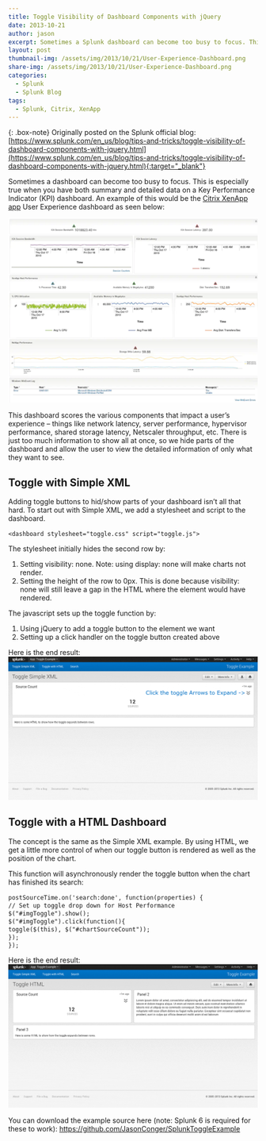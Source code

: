 ```yaml
---
title: Toggle Visibility of Dashboard Components with jQuery
date: 2013-10-21
author: jason
excerpt: Sometimes a Splunk dashboard can become too busy to focus. This is especially true when you have both summary and detailed data on a Key Performance Indicator (KPI) dashboard. This blog will show you how to toggle the visibility of Splunk dashboard components
layout: post
thumbnail-img: /assets/img/2013/10/21/User-Experience-Dashboard.png
share-img: /assets/img/2013/10/21/User-Experience-Dashboard.png
categories:
  - Splunk
  - Splunk Blog
tags:
  - Splunk, Citrix, XenApp
---
```


{: .box-note}
Originally posted on the Splunk official blog: [https://www.splunk.com/en_us/blog/tips-and-tricks/toggle-visibility-of-dashboard-components-with-jquery.html](https://www.splunk.com/en_us/blog/tips-and-tricks/toggle-visibility-of-dashboard-components-with-jquery.html){:target="_blank"}

Sometimes a dashboard can become too busy to focus. This is especially true when you have both summary and detailed data on a Key Performance Indicator (KPI) dashboard. An example of this would be the [Citrix XenApp app](https://apps.splunk.com/app/1752/) User Experience dashboard as seen below:

![XenApp Dashboard](/assets/img/2013/10/21/User-Experience-Dashboard.png)

This dashboard scores the various components that impact a user’s experience – things like network latency, server performance, hypervisor performance, shared storage latency, Netscaler throughput, etc.  There is just too much information to show all at once, so we hide parts of the dashboard and allow the user to view the detailed information of only what they want to see.

## Toggle with Simple XML
Adding toggle buttons to hid/show parts of your dashboard isn’t all that hard. To start out with Simple XML, we add a stylesheet and script to the dashboard.

~~~
<dashboard stylesheet="toggle.css" script="toggle.js">
~~~

The stylesheet initially hides the second row by:
1. Setting visibility: none.  Note: using display: none will make charts not render.
2. Setting the height of the row to 0px.  This is done because visibility: none will still leave a gap in the HTML where the element would have rendered.

The javascript sets up the toggle function by:
1. Using jQuery to add a toggle button to the element we want
2. Setting up a click handler on the toggle button created above

Here is the end result:
![Toggle](/assets/img/2013/10/21/SimpleXMLToggle.gif)

## Toggle with a HTML Dashboard
The concept is the same as the Simple XML example.  By using HTML, we get a little more control of when our toggle button is rendered as well as the position of the chart.

This function will asynchronously render the toggle button when the chart has finished its search:
~~~
postSourceTime.on('search:done', function(properties) {
// Set up toggle drop down for Host Performance
$("#imgToggle").show();
$("#imgToggle").click(function(){
toggle($(this), $("#chartSourceCount"));
});
});
~~~

Here is the end result:
![HTML Toggle](/assets/img/2013/10/21/HTMLToggle.gif)

You can download the example source here (note: Splunk 6 is required for these to work): https://github.com/JasonConger/SplunkToggleExample